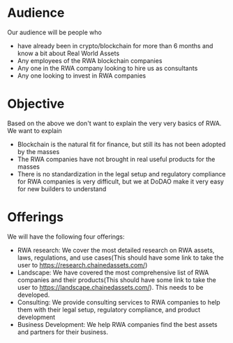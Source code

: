 # Audience
Our audience will be people who 
- have already been in crypto/blockchain for more than 6 months and know a bit about Real World Assets
- Any employees of the RWA blockchain companies
- Any one in the RWA company looking to hire us as consultants
- Any one looking to invest in RWA companies

# Objective
Based on the above we don't want to explain the very very basics of RWA. We want to explain     
- Blockchain is the natural fit for finance, but still its has not been adopted by the masses
- The RWA companies have not brought in real useful products for the masses
- There is no standardization in the legal setup and regulatory compliance for RWA companies is very difficult, but we 
at DoDAO make it very easy for new builders to understand


# Offerings
We will have the following four offerings:
- RWA research: We cover the most detailed research on RWA assets, laws, regulations, and use cases(This should have some link to take the user to https://research.chainedassets.com/)
- Landscape: We have covered the most comprehensive list of RWA companies and their products(This should have some link to take the user to https://landscape.chainedassets.com/). This needs to be developed.
- Consulting: We provide consulting services to RWA companies to help them with their legal setup, regulatory compliance, and product development
- Business Development: We help RWA companies find the best assets and partners for their business.
